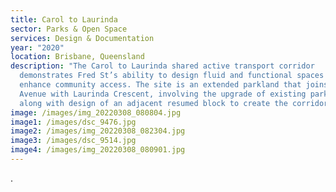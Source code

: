 ```yaml
---
title: Carol to Laurinda
sector: Parks & Open Space
services: Design & Documentation
year: "2020"
location: Brisbane, Queensland
description: "The Carol to Laurinda shared active transport corridor
  demonstrates Fred St’s ability to design fluid and functional spaces that
  enhance community access. The site is an extended parkland that joins Carol
  Avenue with Laurinda Crescent, involving the upgrade of existing parkland,
  along with design of an adjacent resumed block to create the corridor. "
image: /images/img_20220308_080804.jpg
image1: /images/dsc_9476.jpg
image2: /images/img_20220308_082304.jpg
image3: /images/dsc_9514.jpg
image4: /images/img_20220308_080901.jpg
---
```

.